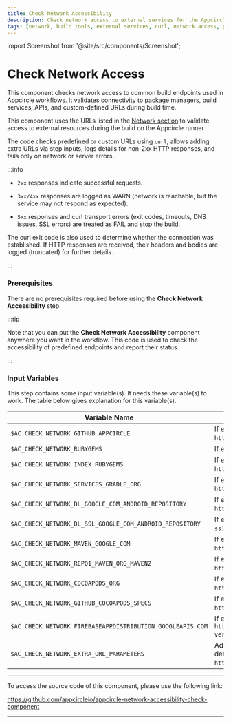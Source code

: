 ```yaml
---
title: Check Network Accessibility
description: Check network access to external services for the Appcircle build module.
tags: [network, build tools, external services, curl, network access, proxy, ssl]
---
```


import Screenshot from '@site/src/components/Screenshot';

# Check Network Access

This component checks network access to common build endpoints used in Appcircle workflows. It validates connectivity to package managers, build services, APIs, and custom-defined URLs during build time.

This component uses the URLs listed in the [Network section](/self-hosted-appcircle/install-server/linux-package/configure-server/integrations-and-access/network-access) to validate access to external resources during the build on the Appcircle runner

The code checks predefined or custom URLs using `curl`, allows adding extra URLs via step inputs, logs details for non-2xx HTTP responses, and fails only on network or server errors.

:::info

- `2xx` responses indicate successful requests.

- `3xx/4xx` responses are logged as WARN (network is reachable, but the service may not respond as expected).

- `5xx` responses and curl transport errors (exit codes, timeouts, DNS issues, SSL errors) are treated as FAIL and stop the build.

The curl exit code is also used to determine whether the connection was established. If HTTP responses are received, their headers and bodies are logged (truncated) for further details.

:::

### Prerequisites

There are no prerequisites required before using the **Check Network Accessibility** step.

:::tip

Note that you can put the **Check Network Accessibility** component anywhere you want in the workflow. This code is used to check the accessibility of predefined endpoints and report their status.

:::

<Screenshot url='https://cdn.appcircle.io/docs/assets/BE6281-Workflow.png' />

### Input Variables

This step contains some input variable(s). It needs these variable(s) to work. The table below gives explanation for this variable(s).

<Screenshot url='https://cdn.appcircle.io/docs/assets/BE6281-Component.png' />

| Variable Name                                              | Description                                                                                                                                          | Status   |
|------------------------------------------------------------|------------------------------------------------------------------------------------------------------------------------------------------------------|----------|
| `$AC_CHECK_NETWORK_GITHUB_APPCIRCLE`                       | If enabled, checks the network access to `https://github.com/appcircleio/`.                                                                          | Optional |
| `$AC_CHECK_NETWORK_RUBYGEMS`                               | If enabled, checks the network access to `https://rubygems.org`.                                                                                     | Optional |
| `$AC_CHECK_NETWORK_INDEX_RUBYGEMS`                         | If enabled, checks the network access to `https://index.rubygems.org`.                                                                               | Optional |
| `$AC_CHECK_NETWORK_SERVICES_GRADLE_ORG`                    | If enabled, checks the network access to `https://services.gradle.org`.                                                                              | Optional |
| `$AC_CHECK_NETWORK_DL_GOOGLE_COM_ANDROID_REPOSITORY`       | If enabled, checks the network access to `https://dl.google.com/android/repository/repository2-1.xml`.                                               | Optional |
| `$AC_CHECK_NETWORK_DL_SSL_GOOGLE_COM_ANDROID_REPOSITORY`   | If enabled, checks the network access to `https://dl-ssl.google.com/android/repository/repository2-1.xml`.                                           | Optional |
| `$AC_CHECK_NETWORK_MAVEN_GOOGLE_COM`                       | If enabled, checks the network access to `https://maven.google.com/web/index.html`.                                                                  | Optional |
| `$AC_CHECK_NETWORK_REPO1_MAVEN_ORG_MAVEN2`                 | If enabled, checks the network access to `https://repo1.maven.org/maven2/`.                                                                          | Optional |
| `$AC_CHECK_NETWORK_CDCOAPODS_ORG`                          | If enabled, checks the network access to `https://cdn.cocoapods.org`.                                                                                | Optional |
| `$AC_CHECK_NETWORK_GITHUB_COCOAPODS_SPECS`                 | If enabled, checks the network access to `https://github.com/CocoaPods/Specs`.                                                                       | Optional |
| `$AC_CHECK_NETWORK_FIREBASEAPPDISTRIBUTION_GOOGLEAPIS_COM` | If enabled, checks the network access to `https://firebaseappdistribution.googleapis.com/$discovery/rest?version=v1`.                                | Optional |
| `$AC_CHECK_NETWORK_EXTRA_URL_PARAMETERS`                   | Additional URLs to check the network access to additional URLs defined as a comma `,` separated list, (e.g. `https://url1.com`, `https://url2.com`). | Optional |

---

To access the source code of this component, please use the following link:

https://github.com/appcircleio/appcircle-network-accessibility-check-component

---
